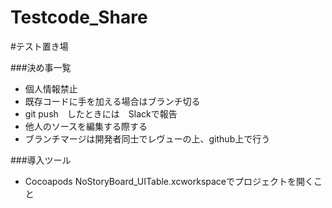 # Testcode_Share

#テスト置き場

###決め事一覧

- 個人情報禁止
- 既存コードに手を加える場合はブランチ切る
- git push　したときには　Slackで報告
- 他人のソースを編集する際する
- ブランチマージは開発者同士でレヴューの上、github上で行う

###導入ツール
- Cocoapods
  NoStoryBoard_UITable.xcworkspaceでプロジェクトを開くこと
